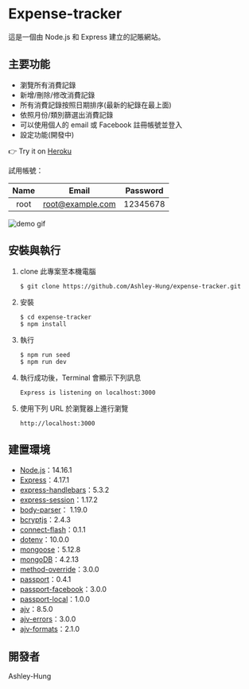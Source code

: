 # Expense-tracker

這是一個由 Node.js 和 Express 建立的記賬網站。

## 主要功能

- 瀏覽所有消費記錄
- 新增/刪除/修改消費記錄
- 所有消費記錄按照日期排序(最新的紀錄在最上面)
- 依照月份/類別篩選出消費記錄
- 可以使用個人的 email 或 Facebook 註冊帳號並登入
- 設定功能(開發中)

👉 Try it on [Heroku](https://secret-anchorage-17903.herokuapp.com/)

試用帳號：

| Name |      Email       | Password |
| :--: | :--------------: | :------: |
| root | root@example.com | 12345678 |



![demo gif](https://github.com/Ashley-Hung/expense-tracker/blob/main/demo.gif)



## 安裝與執行

1. clone 此專案至本機電腦

   ```
   $ git clone https://github.com/Ashley-Hung/expense-tracker.git
   ```

2. 安裝

   ```
   $ cd expense-tracker
   $ npm install
   ```

3. 執行

   ```
   $ npm run seed
   $ npm run dev
   ```

4. 執行成功後，Terminal 會顯示下列訊息

   ```
   Express is listening on localhost:3000
   ```

5. 使用下列 URL 於瀏覽器上進行瀏覽

   ```
   http://localhost:3000
   ```



## 建置環境

- [Node.js](https://nodejs.org/en/)：14.16.1
- [Express](https://www.npmjs.com/package/express)：4.17.1
- [express-handlebars](https://www.npmjs.com/package/express-handlebars)：5.3.2
- [express-session](https://www.npmjs.com/package/express-session)：1.17.2
- [body-parser](https://www.npmjs.com/package/body-parser)： 1.19.0
- [bcryptjs](https://www.npmjs.com/package/bcryptjs)：2.4.3
- [connect-flash](https://www.npmjs.com/package/connect-flash)：0.1.1
- [dotenv](https://www.npmjs.com/package/dotenv)：10.0.0
- [mongoose](https://www.npmjs.com/package/mongoose)：5.12.8
- [mongoDB](https://www.mongodb.com/try/download/community)：4.2.13
- [method-override](https://www.npmjs.com/package/method-override)：3.0.0
- [passport](https://www.npmjs.com/package/passport)：0.4.1
- [passport-facebook](https://www.npmjs.com/package/passport-facebook)：3.0.0
- [passport-local](https://www.npmjs.com/package/passport-local)：1.0.0
- [ajv](https://www.npmjs.com/package/ajv)：8.5.0
- [ajv-errors](https://www.npmjs.com/package/ajv-errors)：3.0.0
- [ajv-formats](https://www.npmjs.com/package/ajv-formats)：2.1.0




## 開發者

Ashley-Hung



